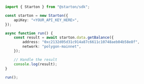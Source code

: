 <!-- Start SDK Example Usage [usage] -->
```typescript
import { Starton } from "@starton/sdk";

const starton = new Starton({
    apiKey: "<YOUR_API_KEY_HERE>",
});

async function run() {
    const result = await starton.data.getBalance({
        address: "0xc2132d05d31c914a87c6611c10748aeb04b58e8f",
        network: "polygon-mainnet",
    });

    // Handle the result
    console.log(result);
}

run();

```
<!-- End SDK Example Usage [usage] -->